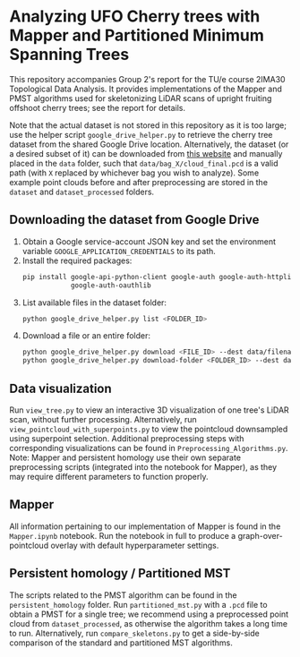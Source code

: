 # Analyzing UFO Cherry trees with Mapper and Partitioned Minimum Spanning Trees

This repository accompanies Group 2's report for the TU/e course 2IMA30 Topological Data Analysis. It provides implementations of the Mapper and PMST algorithms used for skeletonizing LiDAR scans of upright fruiting offshoot cherry trees; see the report for details.

Note that the actual dataset is not stored in this repository as it is too large; use the helper script `google_drive_helper.py` to retrieve the cherry tree dataset from the shared Google Drive location. 
Alternatively, the dataset (or a desired subset of it) can be downloaded from [this website](https://paperswithcode.com/dataset/ufo-cherry-tree-point-clouds) and manually placed in the `data` folder, such that `data/bag_X/cloud_final.pcd` is a valid path (with `X` replaced by whichever bag you wish to analyze). 
Some example point clouds before and after preprocessing are stored in the `dataset` and `dataset_processed` folders.

## Downloading the dataset from Google Drive

1. Obtain a Google service-account JSON key and set the environment variable `GOOGLE_APPLICATION_CREDENTIALS` to its path.
2. Install the required packages:
   ```bash
   pip install google-api-python-client google-auth google-auth-httplib2 \
               google-auth-oauthlib
   ```
3. List available files in the dataset folder:
   ```bash
   python google_drive_helper.py list <FOLDER_ID>
   ```
4. Download a file or an entire folder:
   ```bash
   python google_drive_helper.py download <FILE_ID> --dest data/filename.ply
   python google_drive_helper.py download-folder <FOLDER_ID> --dest data/
   ```

## Data visualization
Run `view_tree.py` to view an interactive 3D visualization of one tree's LiDAR scan, without further processing. 
Alternatively, run `view_pointcloud_with_superpoints.py` to view the pointcloud downsampled using superpoint selection.
Additional preprocessing steps with corresponding visualizations can be found in `Preprocessing_Algorithms.py`.
Note: Mapper and persistent homology use their own separate preprocessing scripts (integrated into the notebook for Mapper), as they may require different parameters to function properly.

## Mapper
All information pertaining to our implementation of Mapper is found in the `Mapper.ipynb` notebook. Run the notebook in full to produce a graph-over-pointcloud overlay with default hyperparameter settings.

## Persistent homology / Partitioned MST
The scripts related to the PMST algorithm can be found in the `persistent_homology` folder. Run `partitioned_mst.py` with a `.pcd` file to obtain a PMST for a single tree; we recommend using a preprocessed point cloud from `dataset_processed`, as otherwise the algorithm takes a long time to run. 
Alternatively, run `compare_skeletons.py` to get a side-by-side comparison of the standard and partitioned MST algorithms.

